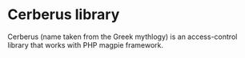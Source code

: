 # Cerberus library

Cerberus (name taken from the Greek mythlogy) is an access-control library that works with PHP magpie framework.
